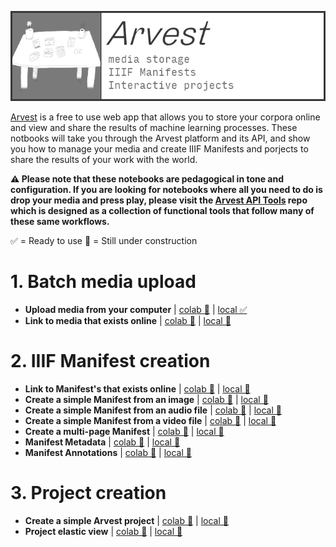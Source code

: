 ![arvest](https://raw.githubusercontent.com/arvest-data-in-context/ml-notebooks/refs/heads/main/docs/images/arvest-title-card.png)

[Arvest](https://arvest.app/en) is a free to use web app that allows you to store your corpora online and view and share the results of machine learning processes. These notbooks will take you through the Arvest platform and its API, and show you how to manage your media and create IIIF Manifests and porjects to share the results of your work with the world.

**⚠️ Please note that these notebooks are pedagogical in tone and configuration. If you are looking for notebooks where all you need to do is drop your media and press play, please visit the [Arvest API Tools](https://github.com/arvest-data-in-context/arvest-api-tools) repo which is designed as a collection of functional tools that follow many of these same workflows.**

✅ = Ready to use
🚧 = Still under construction

# 1. Batch media upload

- **Upload media from your computer** | [colab 🚧](/_colab/arvest/01-upload-media-from-your-compter/01-upload-media-from-your-compter.ipynb) | [local ✅](/_local/arvest/01-upload-media-from-your-compter/01-upload-media-from-your-compter.ipynb)
- **Link to media that exists online** | [colab 🚧]() | [local 🚧]()

# 2. IIIF Manifest creation

- **Link to Manifest's that exists online** | [colab 🚧]() | [local 🚧]()
- **Create a simple Manifest from an image** | [colab 🚧]() | [local 🚧]()
- **Create a simple Manifest from an audio file** | [colab 🚧]() | [local 🚧]()
- **Create a simple Manifest from a video file** | [colab 🚧]() | [local 🚧]()
- **Create a multi-page Manifest** | [colab 🚧]() | [local 🚧]()
- **Manifest Metadata** | [colab 🚧]() | [local 🚧]()
- **Manifest Annotations** | [colab 🚧]() | [local 🚧]()

# 3. Project creation

- **Create a simple Arvest project** | [colab 🚧]() | [local 🚧]()
- **Project elastic view** | [colab 🚧]() | [local 🚧]()